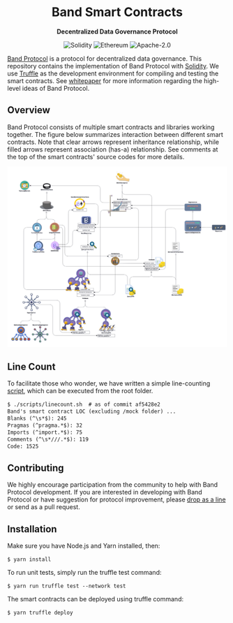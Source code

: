 <div align="center">
  <h1>
    Band Smart Contracts
  </h1>

  <p>
    <strong>Decentralized Data Governance Protocol</strong>

![Solidity](https://img.shields.io/badge/language-solidity-orange.svg?longCache=true&style=popout-square)
![Ethereum](https://img.shields.io/badge/platform-Ethereum-blue.svg?longCache=true&style=popout-square)
![Apache-2.0](https://img.shields.io/badge/license-Apache--2.0-green.svg?longCache=true&style=popout-square)

  </p>
</div>

[Band Protocol](https://bandprotocol.com) is a protocol for decentralized data governance. This repository contains the implementation of Band Protocol with [Solidity](https://en.wikipedia.org/wiki/Solidity). We use [Truffle](https://www.trufflesuite.com/) as the development environment for compiling and testing the smart contracts. See [whitepaper](https://bandprotocol.com/static/media/whitepaper-3.0.0.0c24d163.pdf) for more information regarding the high-level ideas of Band Protocol.

## Overview

Band Protocol consists of multiple smart contracts and libraries working together. The figure below summarizes interaction between different smart contracts. Note that clear arrows represent inheritance relationship, while filled arrows represent association (has-a) relationship. See comments at the top of the smart contracts' source codes for more details.

![band-overview](assets/band-overview.png)

## Line Count

To facilitate those who wonder, we have written a simple line-counting [script](scripts/linecount.sh), which can be executed from the root folder.

```
$ ./scripts/linecount.sh  # as of commit af5428e2
Band's smart contract LOC (excluding /mock folder) ...
Blanks (^\s*$): 245
Pragmas (^pragma.*$): 32
Imports (^import.*$): 75
Comments (^\s*///.*$): 119
Code: 1525
```

## Contributing

We highly encourage participation from the community to help with Band Protocol development. If you are interested in developing with Band Protocol or have suggestion for protocol improvement, please [drop as a line](mailto:connect@bandprotocol.com) or send as a pull request.

## Installation

Make sure you have Node.js and Yarn installed, then:

```
$ yarn install
```

To run unit tests, simply run the truffle test command:

```
$ yarn run truffle test --network test
```

The smart contracts can be deployed using truffle command:

```shell
$ yarn truffle deploy
```
